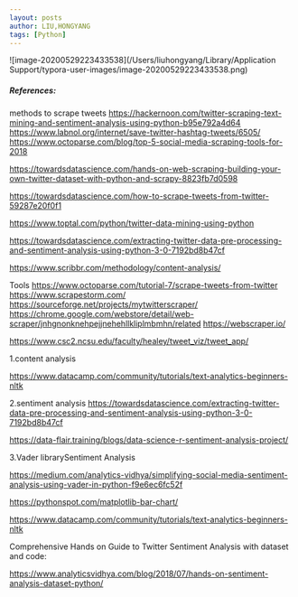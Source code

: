 ```yaml
---
layout: posts
author: LIU,HONGYANG
tags: [Python]
---
```










![image-20200529223433538](/Users/liuhongyang/Library/Application Support/typora-user-images/image-20200529223433538.png)





















##### References:





methods to scrape tweets
https://hackernoon.com/twitter-scraping-text-mining-and-sentiment-analysis-using-python-b95e792a4d64
https://www.labnol.org/internet/save-twitter-hashtag-tweets/6505/
https://www.octoparse.com/blog/top-5-social-media-scraping-tools-for-2018

https://towardsdatascience.com/hands-on-web-scraping-building-your-own-twitter-dataset-with-python-and-scrapy-8823fb7d0598

https://towardsdatascience.com/how-to-scrape-tweets-from-twitter-59287e20f0f1

https://www.toptal.com/python/twitter-data-mining-using-python

https://towardsdatascience.com/extracting-twitter-data-pre-processing-and-sentiment-analysis-using-python-3-0-7192bd8b47cf

https://www.scribbr.com/methodology/content-analysis/





Tools
https://www.octoparse.com/tutorial-7/scrape-tweets-from-twitter
https://www.scrapestorm.com/
https://sourceforge.net/projects/mytwitterscraper/
https://chrome.google.com/webstore/detail/web-scraper/jnhgnonknehpejjnehehllkliplmbmhn/related
https://webscraper.io/

https://www.csc2.ncsu.edu/faculty/healey/tweet_viz/tweet_app/







1.content analysis

https://www.datacamp.com/community/tutorials/text-analytics-beginners-nltk

2.sentiment analysis
https://towardsdatascience.com/extracting-twitter-data-pre-processing-and-sentiment-analysis-using-python-3-0-7192bd8b47cf

https://data-flair.training/blogs/data-science-r-sentiment-analysis-project/





3.Vader librarySentiment Analysis



https://medium.com/analytics-vidhya/simplifying-social-media-sentiment-analysis-using-vader-in-python-f9e6ec6fc52f



https://pythonspot.com/matplotlib-bar-chart/



https://www.datacamp.com/community/tutorials/text-analytics-beginners-nltk



Comprehensive Hands on Guide to Twitter Sentiment Analysis with dataset and code:

https://www.analyticsvidhya.com/blog/2018/07/hands-on-sentiment-analysis-dataset-python/



